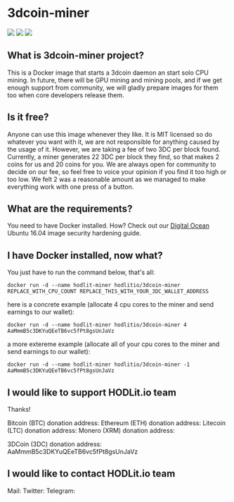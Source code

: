 # 3dcoin-miner

[![](https://images.microbadger.com/badges/version/hodlitio/3dcoin-miner.svg)](https://microbadger.com/images/hodlitio/3dcoin-miner "Get your own version badge on microbadger.com")
[![](https://images.microbadger.com/badges/image/hodlitio/3dcoin-miner.svg)](https://microbadger.com/images/hodlitio/3dcoin-miner "Get your own image badge on microbadger.com")
[![](https://images.microbadger.com/badges/commit/hodlitio/3dcoin-miner.svg)](https://microbadger.com/images/hodlitio/3dcoin-miner "Get your own commit badge on microbadger.com")

## What is 3dcoin-miner project?
This is a Docker image that starts a 3dcoin daemon an start solo CPU mining. In future, there will be GPU mining and mining pools, and if we get enough support from community, we will gladly prepare images for them too when core developers release them.

## Is it free?
Anyone can use this image whenever they like. It is MIT licensed so do whatever you want with it, we are not responsible for anything caused by the usage of it. However, we are taking a fee of two 3DC per block found. Currently, a miner generates 22 3DC per block they find, so that makes 2 coins for us and 20 coins for you. We are always open for community to decide on our fee, so feel free to voice your opinion if you find it too high or too low. We felt 2 was a reasonable amount as we managed to make everything work with one press of a button.

## What are the requirements?
You need to have Docker installed. How? Check out our [Digital Ocean](https://www.digitalocean.com/?refcode=fc06220e24cc) Ubuntu 16.04 image security hardening guide.

## I have Docker installed, now what?
You just have to run the command below, that's all:

    docker run -d --name hodlit-miner hodlitio/3dcoin-miner REPLACE_WITH_CPU_COUNT REPLACE_THIS_WITH_YOUR_3DC_WALLET_ADDRESS

here is a concrete example (allocate 4 cpu cores to the miner and send earnings to our wallet):

    docker run -d --name hodlit-miner hodlitio/3dcoin-miner 4 AaMmmB5c3DKYuQEeTB6vc5fPt8gsUnJaVz

a more extereme example (allocate all of your cpu cores to the miner and send earnings to our wallet):

    docker run -d --name hodlit-miner hodlitio/3dcoin-miner -1 AaMmmB5c3DKYuQEeTB6vc5fPt8gsUnJaVz

## I would like to support HODLit.io team
Thanks!

Bitcoin (BTC) donation address:
Ethereum (ETH) donation address:
Litecoin (LTC) donation address:
Monero (XRM) donation address:

3DCoin (3DC) donation address:
    AaMmmB5c3DKYuQEeTB6vc5fPt8gsUnJaVz

## I would like to contact HODLit.io team
Mail:
Twitter:
Telegram:
